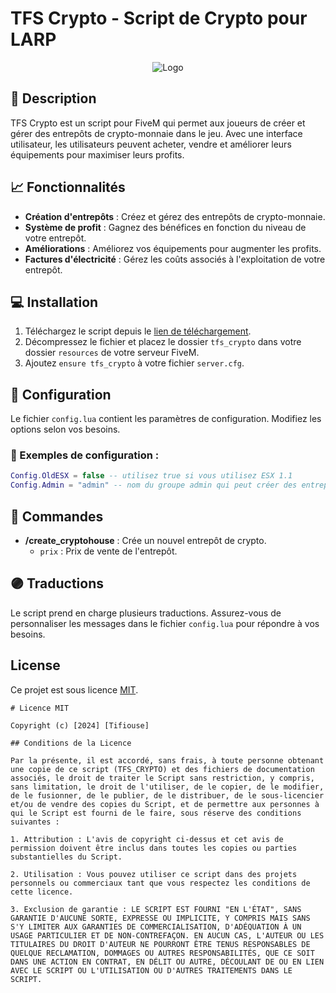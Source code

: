 # TFS Crypto - Script de Crypto pour LARP

<p align="center">
  <img src="https://images-ext-1.discordapp.net/external/rY7Mk23eOxxB_XXtPW4-jRH3_u0OtFcUJxnIa5gTdDg/%3Fsize%3D128/https/cdn.discordapp.com/icons/959902748390850640/a2bbc10a0d05cbd5d59bc8dc7a0055f1.png?format=webp&quality=lossless" alt="Logo"/>
</p>

## 📜 Description

TFS Crypto est un script pour FiveM qui permet aux joueurs de créer et gérer des entrepôts de crypto-monnaie dans le jeu. Avec une interface utilisateur, les utilisateurs peuvent acheter, vendre et améliorer leurs équipements pour maximiser leurs profits.

## 📈 Fonctionnalités

- **Création d'entrepôts** : Créez et gérez des entrepôts de crypto-monnaie.
- **Système de profit** : Gagnez des bénéfices en fonction du niveau de votre entrepôt.
- **Améliorations** : Améliorez vos équipements pour augmenter les profits.
- **Factures d'électricité** : Gérez les coûts associés à l'exploitation de votre entrepôt.

## 💻 Installation

1. Téléchargez le script depuis le [lien de téléchargement](https://github.com/tifiouse-root/TFS_CRYPTO/archive/refs/heads/main.zip).
2. Décompressez le fichier et placez le dossier `tfs_crypto` dans votre dossier `resources` de votre serveur FiveM.
3. Ajoutez `ensure tfs_crypto` à votre fichier `server.cfg`.

## 📜 Configuration

Le fichier `config.lua` contient les paramètres de configuration. Modifiez les options selon vos besoins.

### 📜 Exemples de configuration :

```lua
Config.OldESX = false -- utilisez true si vous utilisez ESX 1.1
Config.Admin = "admin" -- nom du groupe admin qui peut créer des entrepôts 
```

## 🧪 Commandes

- **/create_cryptohouse** : Crée un nouvel entrepôt de crypto.
  - `prix` : Prix de vente de l'entrepôt.

## 🟣 Traductions

Le script prend en charge plusieurs traductions. Assurez-vous de personnaliser les messages dans le fichier `config.lua` pour répondre à vos besoins.

## License

Ce projet est sous licence [MIT](#).
```
# Licence MIT

Copyright (c) [2024] [Tifiouse]

## Conditions de la Licence

Par la présente, il est accordé, sans frais, à toute personne obtenant une copie de ce script (TFS_CRYPTO) et des fichiers de documentation associés, le droit de traiter le Script sans restriction, y compris, sans limitation, le droit de l'utiliser, de le copier, de le modifier, de le fusionner, de le publier, de le distribuer, de le sous-licencier et/ou de vendre des copies du Script, et de permettre aux personnes à qui le Script est fourni de le faire, sous réserve des conditions suivantes :

1. Attribution : L'avis de copyright ci-dessus et cet avis de permission doivent être inclus dans toutes les copies ou parties substantielles du Script.

2. Utilisation : Vous pouvez utiliser ce script dans des projets personnels ou commerciaux tant que vous respectez les conditions de cette licence.

3. Exclusion de garantie : LE SCRIPT EST FOURNI "EN L'ÉTAT", SANS GARANTIE D'AUCUNE SORTE, EXPRESSE OU IMPLICITE, Y COMPRIS MAIS SANS S'Y LIMITER AUX GARANTIES DE COMMERCIALISATION, D'ADÉQUATION À UN USAGE PARTICULIER ET DE NON-CONTREFAÇON. EN AUCUN CAS, L'AUTEUR OU LES TITULAIRES DU DROIT D'AUTEUR NE POURRONT ÊTRE TENUS RESPONSABLES DE QUELQUE RECLAMATION, DOMMAGES OU AUTRES RESPONSABILITÉS, QUE CE SOIT DANS UNE ACTION EN CONTRAT, EN DÉLIT OU AUTRE, DÉCOULANT DE OU EN LIEN AVEC LE SCRIPT OU L'UTILISATION OU D'AUTRES TRAITEMENTS DANS LE SCRIPT.
```
